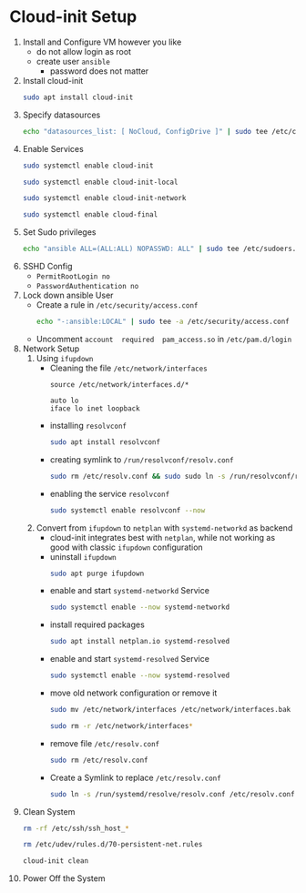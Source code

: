 # Cloud-init Setup

1. Install and Configure VM however you like
    - do not allow login as root
    - create user `ansible`
        - password does not matter
2. Install cloud-init
    ```bash
    sudo apt install cloud-init
    ```
3. Specify datasources
    ```bash
    echo "datasources_list: [ NoCloud, ConfigDrive ]" | sudo tee /etc/cloud/cloud.cfg.d/99_pve.cfg
    ```
4. Enable Services
    ```bash
    sudo systemctl enable cloud-init
    ```
    ```bash
    sudo systemctl enable cloud-init-local
    ```
    ```bash
    sudo systemctl enable cloud-init-network
    ```
    ```bash
    sudo systemctl enable cloud-final
    ```
5. Set Sudo privileges
    ```bash
    echo "ansible ALL=(ALL:ALL) NOPASSWD: ALL" | sudo tee /etc/sudoers.d/ansible
    ```
6. SSHD Config
    - `PermitRootLogin no`
    - `PasswordAuthentication no`
7. Lock down ansible User
    - Create a rule in `/etc/security/access.conf`
        ```bash
        echo "-:ansible:LOCAL" | sudo tee -a /etc/security/access.conf
        ```
    - Uncomment `account  required  pam_access.so` in `/etc/pam.d/login`
8. Network Setup
    1. Using `ifupdown`
        - Cleaning the file `/etc/network/interfaces`
            ```
            source /etc/network/interfaces.d/*

            auto lo
            iface lo inet loopback
            ```
        - installing `resolvconf`
            ```bash
            sudo apt install resolvconf
            ```
        - creating symlink to `/run/resolvconf/resolv.conf`
            ```bash
            sudo rm /etc/resolv.conf && sudo sudo ln -s /run/resolvconf/resolv.conf /etc/resolv.conf
            ```
        - enabling the service `resolvconf`
            ```bash
            sudo systemctl enable resolvconf --now
            ```
    2. Convert from `ifupdown` to `netplan` with `systemd-networkd` as backend
        - cloud-init integrates best with `netplan`, while not working as good with classic `ifupdown` configuration
        - uninstall `ifupdown`
            ```bash
            sudo apt purge ifupdown
            ```
        - enable and start `systemd-networkd` Service
            ```bash
            sudo systemctl enable --now systemd-networkd
            ```
        - install required packages
            ```bash
            sudo apt install netplan.io systemd-resolved
            ```
        - enable and start `systemd-resolved` Service
            ```bash
            sudo systemctl enable --now systemd-resolved
            ```
        - move old network configuration or remove it
            ```bash
            sudo mv /etc/network/interfaces /etc/network/interfaces.bak
            ```
            ```bash
            sudo rm -r /etc/network/interfaces*
            ```
        - remove file `/etc/resolv.conf`
            ```bash
            sudo rm /etc/resolv.conf
            ```
        - Create a Symlink to replace `/etc/resolv.conf`
            ```bash
            sudo ln -s /run/systemd/resolve/resolv.conf /etc/resolv.conf
            ```
10. Clean System
    ```bash
    rm -rf /etc/ssh/ssh_host_*
    ```
    ```bash
    rm /etc/udev/rules.d/70-persistent-net.rules
    ```
    ```bash
    cloud-init clean
    ```
11. Power Off the System
